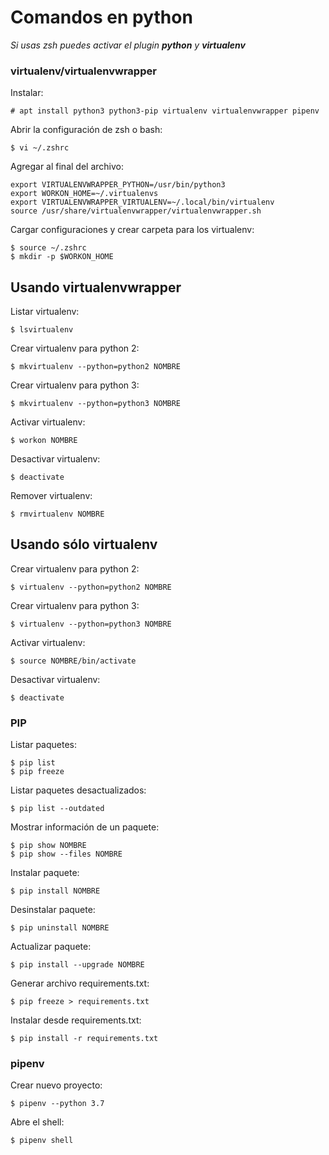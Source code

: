 # Comandos en python

_Si usas zsh puedes activar el plugin **python** y **virtualenv**_

### virtualenv/virtualenvwrapper

Instalar:
```
# apt install python3 python3-pip virtualenv virtualenvwrapper pipenv
```

Abrir la configuración de zsh o bash:
```
$ vi ~/.zshrc
```

Agregar al final del archivo:
```
export VIRTUALENVWRAPPER_PYTHON=/usr/bin/python3
export WORKON_HOME=~/.virtualenvs
export VIRTUALENVWRAPPER_VIRTUALENV=~/.local/bin/virtualenv
source /usr/share/virtualenvwrapper/virtualenvwrapper.sh
```

Cargar configuraciones y crear carpeta para los virtualenv:
```
$ source ~/.zshrc
$ mkdir -p $WORKON_HOME
```

## Usando virtualenvwrapper

Listar virtualenv:
```
$ lsvirtualenv
```

Crear virtualenv para python 2:
```
$ mkvirtualenv --python=python2 NOMBRE
```

Crear virtualenv para python 3:
```
$ mkvirtualenv --python=python3 NOMBRE
```

Activar virtualenv:
```
$ workon NOMBRE
```

Desactivar virtualenv:
```
$ deactivate
```

Remover virtualenv:
```
$ rmvirtualenv NOMBRE
```

## Usando sólo virtualenv

Crear virtualenv para python 2:
```
$ virtualenv --python=python2 NOMBRE
```

Crear virtualenv para python 3:
```
$ virtualenv --python=python3 NOMBRE
```

Activar virtualenv:
```
$ source NOMBRE/bin/activate
```

Desactivar virtualenv:
```
$ deactivate
```

### PIP

Listar paquetes:
```
$ pip list
$ pip freeze
```

Listar paquetes desactualizados:
```
$ pip list --outdated
```

Mostrar información de un paquete:
```
$ pip show NOMBRE
$ pip show --files NOMBRE
```

Instalar paquete:
```
$ pip install NOMBRE
```

Desinstalar paquete:
```
$ pip uninstall NOMBRE
```

Actualizar paquete:
```
$ pip install --upgrade NOMBRE
```

Generar archivo requirements.txt:
```
$ pip freeze > requirements.txt
```

Instalar desde requirements.txt:
```
$ pip install -r requirements.txt
```

### pipenv

Crear nuevo proyecto:
```
$ pipenv --python 3.7
```

Abre el shell:
```
$ pipenv shell
```
